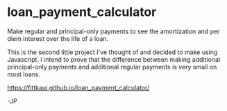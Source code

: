 # loan_payment_calculator
Make regular and principal-only payments to see the amortization and per diem interest over the life of a loan.

This is the second little project I've thought of and decided to make using Javascript.  I intend to prove that the difference between making additional principal-only payments and additional regular payments is very small on most loans.

https://fittkaui.github.io/loan_payment_calculator/

-JP
